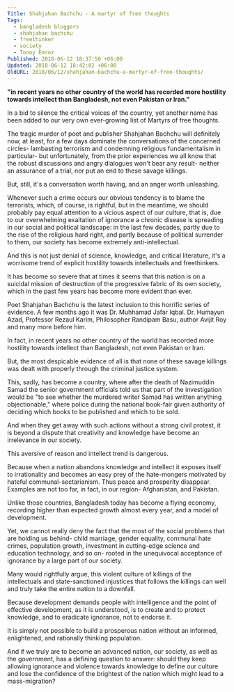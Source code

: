 ```yaml
---
Title: Shahjahan Bachchu - A martyr of free thoughts
Tags:
  - bangladesh bloggers
  - shahjahan bachchu
  - freethinker
  - society
  - Tonoy Emroz
Published: 2018-06-12 18:37:50 +06:00
Updated: 2018-06-12 18:42:02 +06:00
OldURL: 2018/06/12/shahjahan-bachchu-a-martyr-of-free-thoughts/
---
```


<strong>"in recent years no other country of the world has recorded more hostility towards intellect than Bangladesh, not even Pakistan or Iran." </strong>

In a bid to silence the critical voices of the country, yet another name has been added to our very own ever-growing list of Martyrs of free thoughts.

The tragic murder of poet and publisher Shahjahan Bachchu will definitely now, at least, for a few days dominate the conversations of the concerned circles- lambasting terrorism and condemning religious fundamentalism in particular- but unfortunately, from the prior experiences we all know that the robust discussions and angry dialogues won't bear any result- neither an assurance of a trial, nor put an end to these savage killings.

But, still, it's a conversation worth having, and an anger worth unleashing.

Whenever such a crime occurs our obvious tendency is to blame the terrorists, which, of course, is rightful, but in the meantime, we should probably pay equal attention to a vicious aspect of our culture, that is, due to our overwhelming exaltation of ignorance a chronic disease is spreading in our social and political landscape: in the last few decades, partly due to the rise of the religious hard right, and partly because of political surrender to them, our society has become extremely anti-intellectual.

And this is not just denial of science, knowledge, and critical literature, it's a worrisome trend of explicit hostility towards intellectuals and freethinkers.

It has become so severe that at times it seems that this nation is on a suicidal mission of destruction of the progressive fabric of its own society, which in the past few years has become more evident than ever.

Poet Shahjahan Bachchu is the latest inclusion to this horrific series of evidence. A few months ago it was Dr. Muhhamad Jafar Iqbal. Dr. Humayun Azad, Professor Rezaul Karim, Philosopher Randipam Basu, author Avijit Roy and many more before him.

In fact, in recent years no other country of the world has recorded more hostility towards intellect than Bangladesh, not even Pakistan or Iran.

But, the most despicable evidence of all is that none of these savage killings was dealt with properly through the criminal justice system.

This, sadly, has become a country, where after the death of Nazimuddin Samad the senior government officials told us that part of the investigation would be "to see whether the murdered writer Samad has written anything objectionable," where police during the national book-fair given authority of deciding which books to be published and which to be sold.

And when they get away with such actions without a strong civil protest, it is beyond a dispute that creativity and knowledge have become an irrelevance in our society.

This aversive of reason and intellect trend is dangerous.

Because when a nation abandons knowledge and intellect it exposes itself to irrationality and becomes an easy prey of the hate-mongers motivated by hateful communal-sectarianism. Thus peace and prosperity disappear. Examples are not too far, in fact, in our region- Afghanistan, and Pakistan.

Unlike those countries, Bangladesh today has become a flying economy, recording higher than expected growth almost every year, and a model of development.

Yet, we cannot really deny the fact that the most of the social problems that are holding us behind- child marriage, gender equality, communal hate crimes, population growth, investment in cutting-edge science and education technology, and so on- rooted in the unequivocal acceptance of ignorance by a large part of our society.

Many would rightfully argue, this violent culture of killings of the intellectuals and state-sanctioned injustices that follows the killings can well and truly take the entire nation to a downfall.

Because development demands people with intelligence and the point of effective development, as it is understood, is to create and to protect knowledge, and to eradicate ignorance, not to endorse it.

It is simply not possible to build a prosperous nation without an informed, enlightened, and rationally thinking population.

And if we truly are to become an advanced nation, our society, as well as the government, has a defining question to answer: should they keep allowing ignorance and violence towards knowledge to define our culture and lose the confidence of the brightest of the nation which might lead to a mass-migration?

